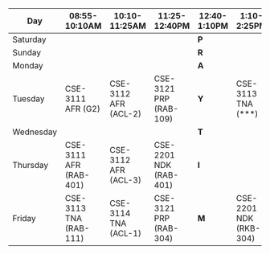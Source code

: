 | Day       | 08:55-10:10AM         | 10:10-11:25AM          | 11:25-12:40PM            | 12:40-1:10PM | 1:10-2:25PM          | 2:25-3:40PM          | 3:40-4:55PM |
|-----------|-----------------------|-------------------------|---------------------------|--------------|----------------------|----------------------|-------------|
| Saturday  |                       |                         |                           | **P**        |                      |                      |             |
| Sunday    |                       |                         |                           | **R**        |                      |                      |             |
| Monday    |                       |                         |                           | **A**        |                      |                      |             |
| Tuesday   | CSE-3111 AFR (G2)     | CSE-3112 AFR (ACL-2)    | CSE-3121 PRP (RAB-109)    | **Y**        | CSE-3113 TNA (***)   | CSE-3113 TNA (ACL-1) |             |
| Wednesday |                       |                         |                           | **T**        |                      |                      |             |
| Thursday  | CSE-3111 AFR (RAB-401)| CSE-3112 AFR (ACL-3)    | CSE-2201 NDK (RAB-401)    | **I**        |                      |                      |             |
| Friday    | CSE-3113 TNA (RAB-111)| CSE-3114 TNA (ACL-1)    | CSE-3121 PRP (RAB-304)    | **M**        | CSE-2201 NDK (RKB-304)|                      |             |
